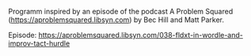 Programm inspired by an episode of the podcast A Problem Squared (https://aproblemsquared.libsyn.com)
by Bec Hill and Matt Parker.

Episode: https://aproblemsquared.libsyn.com/038-fldxt-in-wordle-and-improv-tact-hurdle
